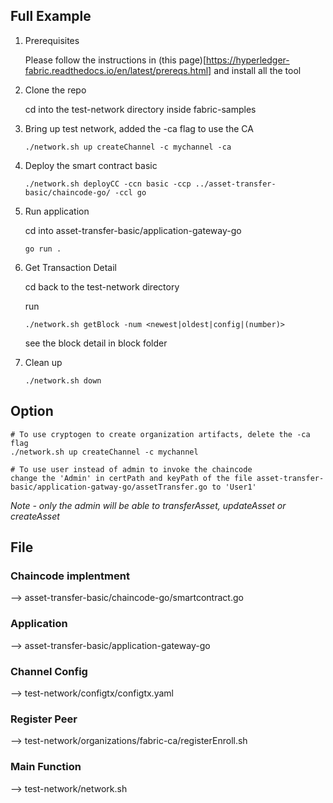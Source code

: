 ## Full Example

1. Prerequisites
    
   Please follow the instructions in (this page)[https://hyperledger-fabric.readthedocs.io/en/latest/prereqs.html] and install all the tool

2. Clone the repo
   
   cd into the test-network directory inside fabric-samples

3. Bring up test network, added the -ca flag to use the CA
   ```
   ./network.sh up createChannel -c mychannel -ca 
   ```

5. Deploy the smart contract basic 
   ```
   ./network.sh deployCC -ccn basic -ccp ../asset-transfer-basic/chaincode-go/ -ccl go
   ```

6. Run application
   
   cd into asset-transfer-basic/application-gateway-go
   ```
   go run .
   ```

7. Get Transaction Detail
    
   cd back to the test-network directory
   
   run 
   ```
   ./network.sh getBlock -num <newest|oldest|config|(number)>
   ```
   see the block detail in block folder

8. Clean up 
   ```
   ./network.sh down
   ```

## Option

   ```
   # To use cryptogen to create organization artifacts, delete the -ca flag
   ./network.sh up createChannel -c mychannel

   # To use user instead of admin to invoke the chaincode 
   change the 'Admin' in certPath and keyPath of the file asset-transfer-basic/application-gatway-go/assetTransfer.go to 'User1'
   ```

   *Note - only the admin will be able to transferAsset, updateAsset or createAsset*

## File

### Chaincode implentment 
--> asset-transfer-basic/chaincode-go/smartcontract.go
### Application
--> asset-transfer-basic/application-gateway-go
### Channel Config
--> test-network/configtx/configtx.yaml
### Register Peer
--> test-network/organizations/fabric-ca/registerEnroll.sh
### Main Function 
--> test-network/network.sh 





